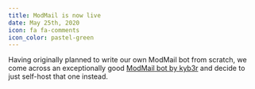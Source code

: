 ```yaml
---
title: ModMail is now live
date: May 25th, 2020
icon: fa fa-comments
icon_color: pastel-green
---
```


Having originally planned to write our own ModMail bot from scratch, we come
across an exceptionally good [ModMail bot by
kyb3r](https://github.com/kyb3r/modmail) and decide to just self-host that one
instead.
